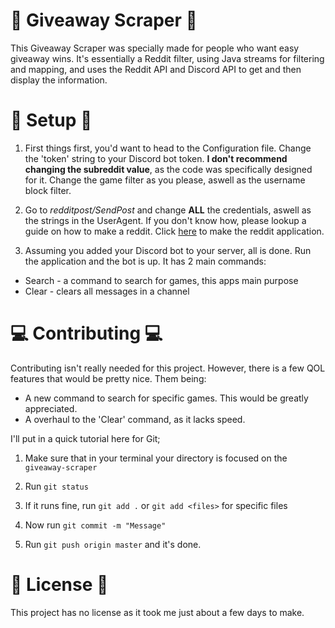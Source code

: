 # 🎁 Giveaway Scraper 🎁
This Giveaway Scraper was specially made for people who want easy giveaway wins. It's essentially a Reddit filter, using Java streams for filtering and mapping, and uses the Reddit API and Discord API to get and then display the information.

# 📝 Setup 📝
1. First things first, you'd want to head to the Configuration file. Change the 'token' string to your Discord bot token. **I don't recommend changing the subreddit value**, as the code was specifically designed for it. Change the game filter as you please, aswell as the username block filter.

2. Go to *redditpost/SendPost* and change **ALL** the credentials, aswell as the strings in the UserAgent. If you don't know how, please lookup a guide on how to make a reddit. Click [here](https://ssl.reddit.com/prefs/apps/) to make the reddit application.

3. Assuming you added your Discord bot to your server, all is done. Run the application and the bot is up. It has 2 main commands:
- Search - a command to search for games, this apps main purpose
- Clear - clears all messages in a channel

# 💻 Contributing 💻
Contributing isn't really needed for this project. However, there is a few QOL features that would be pretty nice. Them being:
- A new command to search for specific games. This would be greatly appreciated. 
- A overhaul to the 'Clear' command, as it lacks speed.

I'll put in a quick tutorial here for Git;

1. Make sure that in your terminal your directory is focused on the `giveaway-scraper`

2. Run ```git status```

3. If it runs fine, run ```git add .``` or ```git add <files>``` for specific files

4. Now run ```git commit -m "Message"```

5. Run ```git push origin master``` and it's done.

# 📄 License 📄
This project has no license as it took me just about a few days to make. 
